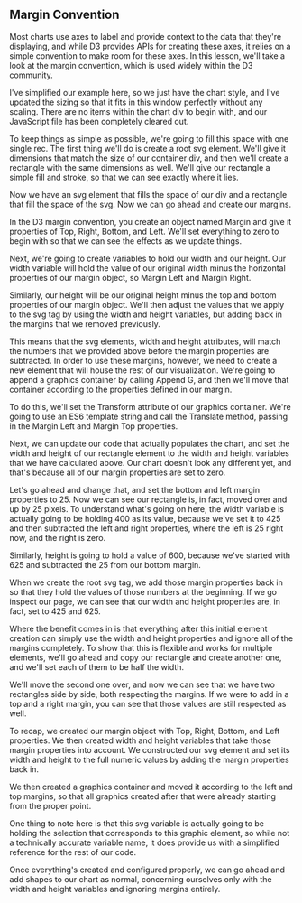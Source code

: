 ## Margin Convention

Most charts use axes to label and provide context to the data that they're displaying, and while D3 provides APIs for creating these axes, it relies on a simple convention to make room for these axes. In this lesson, we'll take a look at the margin convention, which is used widely within the D3 community.

I've simplified our example here, so we just have the chart style, and I've updated the sizing so that it fits in this window perfectly without any scaling. There are no items within the chart div to begin with, and our JavaScript file has been completely cleared out.

To keep things as simple as possible, we're going to fill this space with one single rec. The first thing we'll do is create a root svg element. We'll give it dimensions that match the size of our container div, and then we'll create a rectangle with the same dimensions as well. We'll give our rectangle a simple fill and stroke, so that we can see exactly where it lies.

Now we have an svg element that fills the space of our div and a rectangle that fill the space of the svg. Now we can go ahead and create our margins.

In the D3 margin convention, you create an object named Margin and give it properties of Top, Right, Bottom, and Left. We'll set everything to zero to begin with so that we can see the effects as we update things.

Next, we're going to create variables to hold our width and our height. Our width variable will hold the value of our original width minus the horizontal properties of our margin object, so Margin Left and Margin Right.

Similarly, our height will be our original height minus the top and bottom properties of our margin object. We'll then adjust the values that we apply to the svg tag by using the width and height variables, but adding back in the margins that we removed previously.

This means that the svg elements, width and height attributes, will match the numbers that we provided above before the margin properties are subtracted. In order to use these margins, however, we need to create a new element that will house the rest of our visualization. We're going to append a graphics container by calling Append G, and then we'll move that container according to the properties defined in our margin.

To do this, we'll set the Transform attribute of our graphics container. We're going to use an ES6 template string and call the Translate method, passing in the Margin Left and Margin Top properties.

Next, we can update our code that actually populates the chart, and set the width and height of our rectangle element to the width and height variables that we have calculated above. Our chart doesn't look any different yet, and that's because all of our margin properties are set to zero.

Let's go ahead and change that, and set the bottom and left margin properties to 25. Now we can see our rectangle is, in fact, moved over and up by 25 pixels. To understand what's going on here, the width variable is actually going to be holding 400 as its value, because we've set it to 425 and then subtracted the left and right properties, where the left is 25 right now, and the right is zero.

Similarly, height is going to hold a value of 600, because we've started with 625 and subtracted the 25 from our bottom margin.

When we create the root svg tag, we add those margin properties back in so that they hold the values of those numbers at the beginning. If we go inspect our page, we can see that our width and height properties are, in fact, set to 425 and 625.

Where the benefit comes in is that everything after this initial element creation can simply use the width and height properties and ignore all of the margins completely. To show that this is flexible and works for multiple elements, we'll go ahead and copy our rectangle and create another one, and we'll set each of them to be half the width.

We'll move the second one over, and now we can see that we have two rectangles side by side, both respecting the margins. If we were to add in a top and a right margin, you can see that those values are still respected as well.

To recap, we created our margin object with Top, Right, Bottom, and Left properties. We then created width and height variables that take those margin properties into account. We constructed our svg element and set its width and height to the full numeric values by adding the margin properties back in.

We then created a graphics container and moved it according to the left and top margins, so that all graphics created after that were already starting from the proper point.

One thing to note here is that this svg variable is actually going to be holding the selection that corresponds to this graphic element, so while not a technically accurate variable name, it does provide us with a simplified reference for the rest of our code.

Once everything's created and configured properly, we can go ahead and add shapes to our chart as normal, concerning ourselves only with the width and height variables and ignoring margins entirely.

